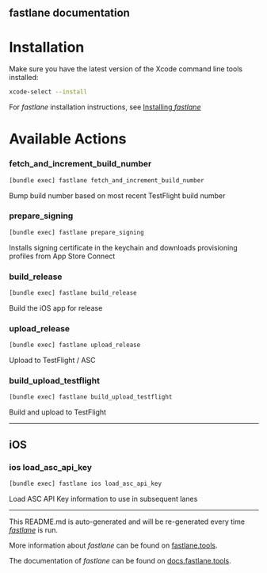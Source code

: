 fastlane documentation
----

# Installation

Make sure you have the latest version of the Xcode command line tools installed:

```sh
xcode-select --install
```

For _fastlane_ installation instructions, see [Installing _fastlane_](https://docs.fastlane.tools/#installing-fastlane)

# Available Actions

### fetch_and_increment_build_number

```sh
[bundle exec] fastlane fetch_and_increment_build_number
```

Bump build number based on most recent TestFlight build number

### prepare_signing

```sh
[bundle exec] fastlane prepare_signing
```

Installs signing certificate in the keychain and downloads provisioning profiles from App Store Connect

### build_release

```sh
[bundle exec] fastlane build_release
```

Build the iOS app for release

### upload_release

```sh
[bundle exec] fastlane upload_release
```

Upload to TestFlight / ASC

### build_upload_testflight

```sh
[bundle exec] fastlane build_upload_testflight
```

Build and upload to TestFlight

----


## iOS

### ios load_asc_api_key

```sh
[bundle exec] fastlane ios load_asc_api_key
```

Load ASC API Key information to use in subsequent lanes

----

This README.md is auto-generated and will be re-generated every time [_fastlane_](https://fastlane.tools) is run.

More information about _fastlane_ can be found on [fastlane.tools](https://fastlane.tools).

The documentation of _fastlane_ can be found on [docs.fastlane.tools](https://docs.fastlane.tools).
